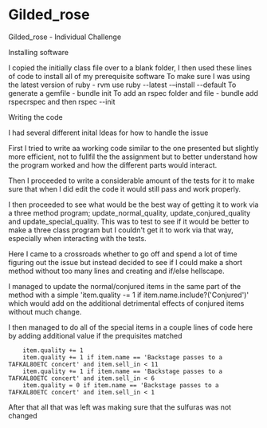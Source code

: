 # Gilded_rose
Gilded_rose - Individual Challenge

Installing software

I copied the initially class file over to a blank folder, I then used these lines of code to install all of my prerequisite software
To make sure I was using the latest version of ruby - rvm use ruby --latest -–install --default
To generate a gemfile - bundle init
To add an rspec folder and file - bundle add rspecrspec and then rspec --init

Writing the code

I had several different inital Ideas for how to handle the issue

First I tried to write aa working code similar to the one presented but slightly more efficient, not to fullfil the the assignment but to better understand how the program worked and how the different parts would interact. 

Then I proceeded to write a considerable amount of the tests for it to make sure that when I did edit the code it would still pass and work properly. 

I then proceeded to see what would be the best way of getting it to work via a three method program; update_normal_quality,  update_conjured_quality and update_special_quality. This was to test to see if it would be better to make a three class program but I couldn't get it to work via that way, especially when interacting with the tests.

Here I came to a crossroads whether to go off and spend a lot of time figuring out the issue but instead decided to see if I could make a short method without too many lines and creating and if/else hellscape.

I managed to update the normal/conjured items in the same part of the method with a simple 'item.quality -= 1 if item.name.include?('Conjured')' which would add on the additional detrimental effects of conjured items without much change. 

I then managed to do all of the special items in a couple lines of code here by adding additional value if the prequisites matched

        item.quality += 1
        item.quality += 1 if item.name == 'Backstage passes to a TAFKAL80ETC concert' and item.sell_in < 11
        item.quality += 1 if item.name == 'Backstage passes to a TAFKAL80ETC concert' and item.sell_in < 6
        item.quality = 0 if item.name == 'Backstage passes to a TAFKAL80ETC concert' and item.sell_in < 1

After that all that was left was making sure that the sulfuras was not changed